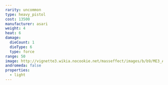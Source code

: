 ```yaml
---
rarity: uncommon
type: heavy_pistol
cost: 13500
manufacturer: asari
weight: 4
heat: 6
damage:
  dieCount: 1
  dieType: 6
  type: force
range: 50
image: http://vignette3.wikia.nocookie.net/masseffect/images/b/b9/ME3_Acolyte_Pistol.png/revision/latest?cb=20120714073045
andromeda: false
properties:
  - light
---
```

